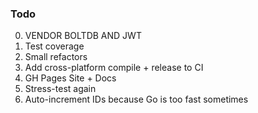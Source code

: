 ### Todo

0. VENDOR BOLTDB AND JWT
1. Test coverage
2. Small refactors
3. Add cross-platform compile + release to CI
4. GH Pages Site + Docs
5. Stress-test again
6. Auto-increment IDs because Go is too fast sometimes
